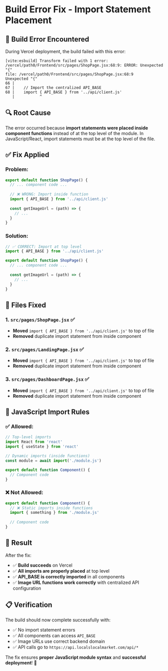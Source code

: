 # Build Error Fix - Import Statement Placement

## 🚨 **Build Error Encountered**

During Vercel deployment, the build failed with this error:
```
[vite:esbuild] Transform failed with 1 error:
/vercel/path0/Frontend/src/pages/ShopPage.jsx:68:9: ERROR: Unexpected "{"
file: /vercel/path0/Frontend/src/pages/ShopPage.jsx:68:9
Unexpected "{"
66 |  
67 |    // Import the centralized API_BASE
68 |    import { API_BASE } from '../api/client.js'
   |           ^
```

## 🔍 **Root Cause**

The error occurred because **import statements were placed inside component functions** instead of at the top level of the module. In JavaScript/React, import statements must be at the top level of the file.

## ✅ **Fix Applied**

### **Problem:**
```javascript
export default function ShopPage() {
  // ... component code ...
  
  // ❌ WRONG: Import inside function
  import { API_BASE } from '../api/client.js'
  
  const getImageUrl = (path) => {
    // ...
  }
}
```

### **Solution:**
```javascript
// ✅ CORRECT: Import at top level
import { API_BASE } from '../api/client.js'

export default function ShopPage() {
  // ... component code ...
  
  const getImageUrl = (path) => {
    // ...
  }
}
```

## 📁 **Files Fixed**

### **1. `src/pages/ShopPage.jsx`** ✅
- **Moved** `import { API_BASE } from '../api/client.js'` to top of file
- **Removed** duplicate import statement from inside component

### **2. `src/pages/LandingPage.jsx`** ✅
- **Moved** `import { API_BASE } from '../api/client.js'` to top of file
- **Removed** duplicate import statement from inside component

### **3. `src/pages/DashboardPage.jsx`** ✅
- **Moved** `import { API_BASE } from '../api/client.js'` to top of file
- **Removed** duplicate import statement from inside component

## 🎯 **JavaScript Import Rules**

### **✅ Allowed:**
```javascript
// Top-level imports
import React from 'react'
import { useState } from 'react'

// Dynamic imports (inside functions)
const module = await import('./module.js')

export default function Component() {
  // Component code
}
```

### **❌ Not Allowed:**
```javascript
export default function Component() {
  // ❌ Static imports inside functions
  import { something } from './module.js'
  
  // Component code
}
```

## 🚀 **Result**

After the fix:
- ✅ **Build succeeds** on Vercel
- ✅ **All imports are properly placed** at top level
- ✅ **API_BASE is correctly imported** in all components
- ✅ **Image URL functions work correctly** with centralized API configuration

## 📋 **Verification**

The build should now complete successfully with:
- ✅ No import statement errors
- ✅ All components can access `API_BASE`
- ✅ Image URLs use correct backend domain
- ✅ API calls go to `https://api.localslocalmarket.com/api/*`

The fix ensures **proper JavaScript module syntax** and **successful deployment**! 🎉
